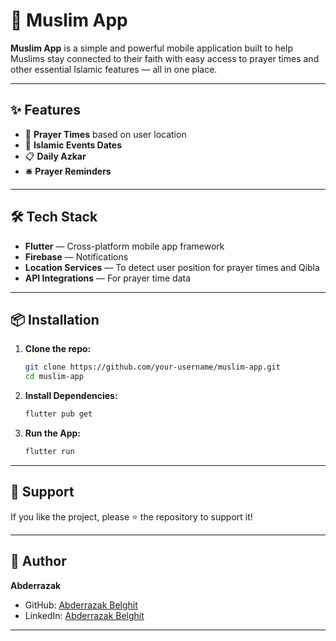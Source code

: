 # 📱 Muslim App

**Muslim App** is a simple and powerful mobile application built to help Muslims stay connected to their faith with easy access to prayer times and other essential Islamic features — all in one place.

---

## ✨ Features

- 🕋 **Prayer Times** based on user location
- 📆 **Islamic Events Dates** 
- 📋 **Daily Azkar** 
- 🛎 **Prayer Reminders** 

---

## 🛠 Tech Stack

- **Flutter** — Cross-platform mobile app framework
- **Firebase** — Notifications
- **Location Services** — To detect user position for prayer times and Qibla
- **API Integrations** — For prayer time data

---

## 📦 Installation

1. **Clone the repo:**
   ```bash
   git clone https://github.com/your-username/muslim-app.git
   cd muslim-app

2. **Install Dependencies:**
   ```bash
   flutter pub get

3. **Run the App:**
   ```bash
   flutter run

---

## 🤝 Support

If you like the project, please ⭐ the repository to support it!

---

## 🧠 Author

**Abderrazak**  
- GitHub: [Abderrazak Belghit](https://github.com/Rezgii)  
- LinkedIn: [Abderrazak Belghit]([https://linkedin.com/](https://www.linkedin.com/in/abderrazak-belghit-017b29278/))

---

